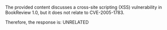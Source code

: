The provided content discusses a cross-site scripting (XSS) vulnerability in BookReview 1.0, but it does not relate to CVE-2005-1783.

Therefore, the response is: UNRELATED